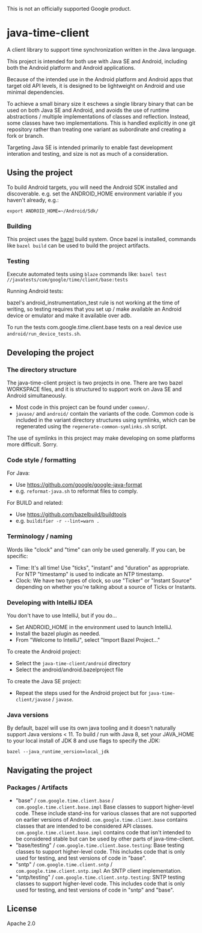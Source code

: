 This is not an officially supported Google product.

# java-time-client

A client library to support time synchronization written in the Java language.

This project is intended for both use with Java SE and Android, including both
the Android platform and Android applications.

Because of the intended use in the Android platform and Android apps that target
old API levels, it is designed to be lightweight on Android and use minimal
dependencies.

To achieve a small binary size it eschews a single library binary that can be
used on both Java SE and Android, and avoids the use of runtime abstractions /
multiple implementations of classes and reflection. Instead, some classes have
two implementations. This is handled explicitly in one git repository rather
than treating one variant as subordinate and creating a fork or branch.

Targeting Java SE is intended primarily to enable fast development interation
and testing, and size is not as much of a consideration.

## Using the project

To build Android targets, you will need the Android SDK installed and
discoverable. e.g. set the ANDROID_HOME environment variable if you haven't
already, e.g.:
```
export ANDROID_HOME=~/Android/Sdk/
```

### Building

This project uses the [bazel](https://bazel.build/) build system.
Once bazel is installed, commands like `bazel build` can be used to build the
project artifacts.

### Testing

Execute automated tests using `blaze` commands like:
`bazel test //javatests/com/google/time/client/base:tests`

Running Android tests:

bazel's android_instrumentation_test rule is not working at the time of writing,
so testing requires that you set up / make available an Android device or
emulator and make it available over adb.

To run the tests com.google.time.client.base tests on a real device use
`android/run_device_tests.sh`.

## Developing the project

### The directory structure

The java-time-client project is two projects in one. There are two bazel
WORKSPACE files, and it is structured to support work on Java SE and Android
simultaneously.

+ Most code in this project can be found under `common/`.
+ `javase/` and `android/` contain the variants of the code. Common code is
  included in the variant directory structures using symlinks, which can be
  regenerated using the `regenerate-common-symlinks.sh` script.

The use of symlinks in this project may make developing on some platforms more
difficult. Sorry.

### Code style / formatting

For Java:
+ Use https://github.com/google/google-java-format
+ e.g. `reformat-java.sh` to reformat files to comply.

For BUILD and related:
+ Use https://github.com/bazelbuild/buildtools
+ e.g. `buildifier -r --lint=warn .`

### Terminology / naming

Words like "clock" and "time" can only be used generally. If you can, be
specific:

+ Time: It's all time! Use "ticks", "instant" and "duration" as appropriate.
  For NTP "timestamp" is used to indicate an NTP timestamp.
+ Clock: We have two types of clock, so use "Ticker" or "Instant Source"
  depending on whether you're talking about a source of Ticks or Instants.

### Developing with IntelliJ IDEA

You don't have to use IntelliJ, but if you do...

+ Set ANDROID_HOME in the environment used to launch IntelliJ.
+ Install the bazel plugin as needed.
+ From "Welcome to IntelliJ", select "Import Bazel Project..."

To create the Android project:
+ Select the `java-time-client/android` directory
+ Select the android/android.bazelproject file

To create the Java SE project:
+ Repeat the steps used for the Android project but for
  `java-time-client/javase` / `javase`.

### Java versions

By default, bazel will use its own java tooling and it doesn't naturally support
Java versions < 11. To build / run with Java 8, set your JAVA_HOME to your local
install of JDK 8 and use flags to specify the JDK:

`bazel --java_runtime_version=local_jdk`

## Navigating the project

### Packages / Artifacts

+ "base" / `com.google.time.client.base` / `com.google.time.client.base.impl`
  Base classes to support higher-level code.  These include stand-ins for
  various classes that are not supported on earlier versions of Android.
  `com.google.time.client.base` contains classes that are intended to be
  considered API classes.
  `com.google.time.client.base.impl` contains code that isn't intended to be
  considered stable but can be used by other parts of java-time-client.
+ "base/testing" / `com.google.time.client.base.testing`: Base testing classes
  to support higher-level code.  This includes code that is only used for
  testing, and test versions of code in "base".
+ "sntp" / `com.google.time.client.sntp` / `com.google.time.client.sntp.impl`
  An SNTP client implementation.
+ "sntp/testing" / `com.google.time.client.sntp.testing`: SNTP testing classes
  to support higher-level code.  This includes code that is only used for
  testing, and test versions of code in "sntp" and "base".

## License

Apache 2.0
